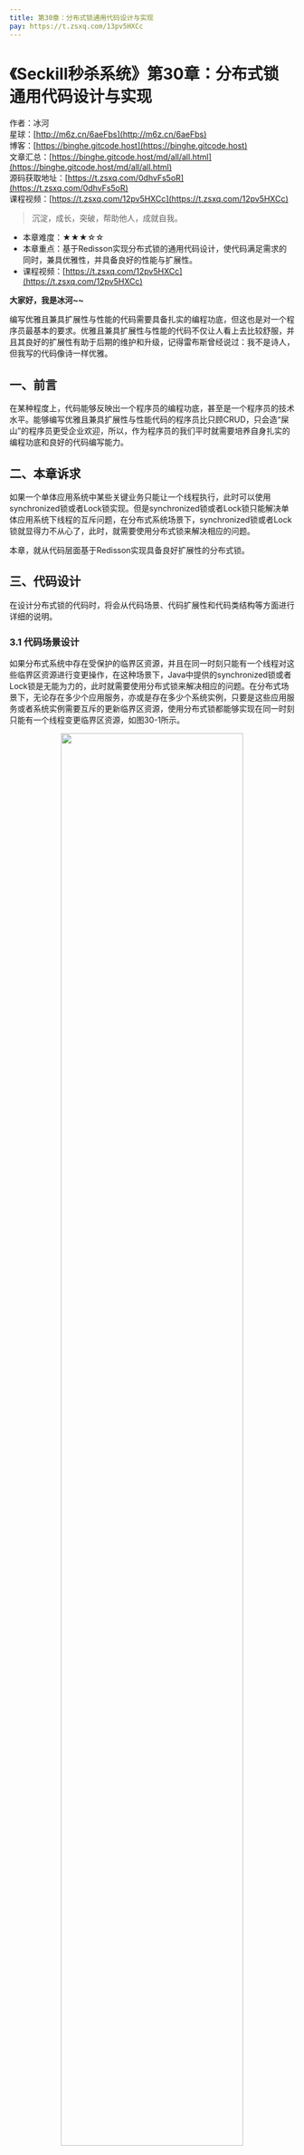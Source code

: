 ```yaml
---
title: 第30章：分布式锁通用代码设计与实现
pay: https://t.zsxq.com/13pv5HXCc
---
```


# 《Seckill秒杀系统》第30章：分布式锁通用代码设计与实现

作者：冰河
<br/>星球：[http://m6z.cn/6aeFbs](http://m6z.cn/6aeFbs)
<br/>博客：[https://binghe.gitcode.host](https://binghe.gitcode.host)
<br/>文章汇总：[https://binghe.gitcode.host/md/all/all.html](https://binghe.gitcode.host/md/all/all.html)
<br/>源码获取地址：[https://t.zsxq.com/0dhvFs5oR](https://t.zsxq.com/0dhvFs5oR)
<br/>课程视频：[https://t.zsxq.com/12pv5HXCc](https://t.zsxq.com/12pv5HXCc)

> 沉淀，成长，突破，帮助他人，成就自我。

* 本章难度：★★★☆☆
* 本章重点：基于Redisson实现分布式锁的通用代码设计，使代码满足需求的同时，兼具优雅性，并具备良好的性能与扩展性。
* 课程视频：[https://t.zsxq.com/12pv5HXCc](https://t.zsxq.com/12pv5HXCc)

**大家好，我是冰河~~**

编写优雅且兼具扩展性与性能的代码需要具备扎实的编程功底，但这也是对一个程序员最基本的要求。优雅且兼具扩展性与性能的代码不仅让人看上去比较舒服，并且其良好的扩展性有助于后期的维护和升级，记得雷布斯曾经说过：我不是诗人，但我写的代码像诗一样优雅。

## 一、前言

在某种程度上，代码能够反映出一个程序员的编程功底，甚至是一个程序员的技术水平。能够编写优雅且兼具扩展性与性能代码的程序员比只顾CRUD，只会造“屎山”的程序员更受企业欢迎，所以，作为程序员的我们平时就需要培养自身扎实的编程功底和良好的代码编写能力。

## 二、本章诉求

如果一个单体应用系统中某些关键业务只能让一个线程执行，此时可以使用synchronized锁或者Lock锁实现。但是synchronized锁或者Lock锁只能解决单体应用系统下线程的互斥问题，在分布式系统场景下，synchronized锁或者Lock锁就显得力不从心了，此时，就需要使用分布式锁来解决相应的问题。

本章，就从代码层面基于Redisson实现具备良好扩展性的分布式锁。

## 三、代码设计

在设计分布式锁的代码时，将会从代码场景、代码扩展性和代码类结构等方面进行详细的说明。

### 3.1 代码场景设计

如果分布式系统中存在受保护的临界区资源，并且在同一时刻只能有一个线程对这些临界区资源进行变更操作，在这种场景下，Java中提供的synchronized锁或者Lock锁是无能为力的，此时就需要使用分布式锁来解决相应的问题。在分布式场景下，无论存在多少个应用服务，亦或是存在多少个系统实例，只要是这些应用服务或者系统实例需要互斥的更新临界区资源，使用分布式锁都能够实现在同一时刻只能有一个线程变更临界区资源，如图30-1所示。


<div align="center">
    <img src="https://binghe.gitcode.host/images/project/seckill/scekill-2023-06-07-001.png?raw=true" width="80%">
    <br/>
</div>

可以看到，在分布式场景下，对临界区资源进行变更时，使用分布式锁能够实现在同一时刻只能有一个线程变更临界区资源，此时，变更临界区资源是线程安全的，不会由于多个线程同时变更临界区资源而造成线程安全的问题。

### 3.2 代码扩展性设计

## 查看完整文章

加入[冰河技术](http://m6z.cn/6aeFbs)知识星球，解锁完整技术文章与完整代码